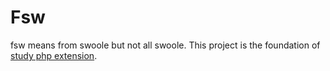 # Fsw

fsw means from swoole but not all swoole. This project is the foundation of [study php extension](https://github.com/php-extension-research/study).

